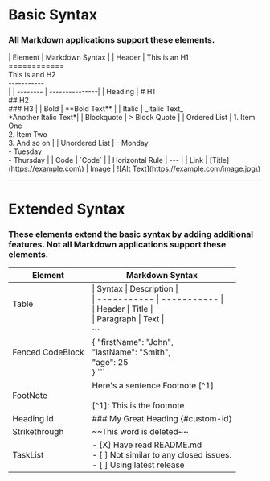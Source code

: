 # Basic Syntax

### All Markdown applications support these elements.

| Element | Markdown Syntax | 
| Header | This is an H1 <br> ============ <br> This is and H2 <br> -----------<br> |
| -------- | ---------------|
| Heading | # H1 <br> ## H2 <br> ### H3	|
| Bold | \*\*Bold Text\*\* |
| Italic | \_Italic Text\_ <br> \*Another Italic Text\*|
| Blockquote | > Block Quote |
| Ordered List | 1. Item One <br> 2. Item Two <br> 3. And so on |
| Unordered List | - Monday <br> - Tuesday <br> - Thursday |
| Code | \`Code\` |
| Horizontal Rule | --- |
| Link | \[Title\]\(https://example.com\)
| Image | \!\[Alt Text\]\(https://example.com/image.jpg\)

---

# Extended Syntax

### These elements extend the basic syntax by adding additional features. Not all Markdown applications support these elements.

| Element | Markdown Syntax |
| ------- | --------------- |
| Table   | \| Syntax \| Description \| <br> \| ----------- \| ----------- \| <br > \| Header \| Title \| <br>  \| Paragraph \| Text \| |
| Fenced CodeBlock | \`\`\` <br> {  "firstName": "John", <br>  "lastName": "Smith", <br>  "age": 25<br> } \`\`\` |
| FootNote | Here's a sentence Footnote \[\^1\] <br> <br> \[\^1\]: This is the footnote |
| Heading Id | ### My Great Heading \{\#custom-id\} | 
| Strikethrough | \~\~This word is deleted\~\~ |
| TaskList | \- \[X\] Have read README.md <br> \- [ ] Not similar to any closed issues. <br> - [ ] Using latest release |

